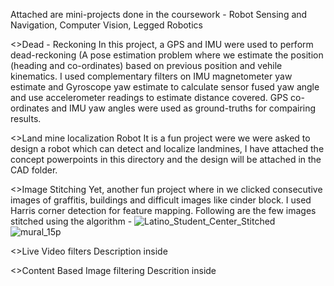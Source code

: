 Attached are mini-projects done in the coursework - Robot Sensing and Navigation, Computer Vision, Legged Robotics

<>Dead - Reckoning
  In this project, a GPS and IMU were used to perform dead-reckoning (A pose estimation problem where we estimate the position (heading and co-ordinates) based on      previous position and vehile kinematics.
I used complementary filters on IMU magnetometer yaw estimate and Gyroscope yaw estimate to calculate sensor fused yaw angle and use accelerometer readings to estimate distance covered. 
  GPS co-ordinates and IMU yaw angles were used as ground-truths for compairing results.

<>Land mine localization Robot
  It is a fun project were we were asked to design a robot which can detect and localize landmines, I have attached the concept powerpoints in this directory and the design will be attached in the CAD folder.

<>Image Stitching
  Yet, another fun project where in we clicked consecutive images of graffitis, buildings and difficult images like cinder block. I used Harris corner detection for feature mapping. Following are the few images stitched using the algorithm -
![Latino_Student_Center_Stitched](https://user-images.githubusercontent.com/115650174/205965783-d11f73e2-1a9f-454c-9596-6d8e0e6c1466.png)
![mural_15p](https://user-images.githubusercontent.com/115650174/205965845-3b50a0b3-6bfd-429a-88ab-528434b1336d.png)

<>Live Video filters
  Description inside

<>Content Based Image filtering
  Descrition inside
